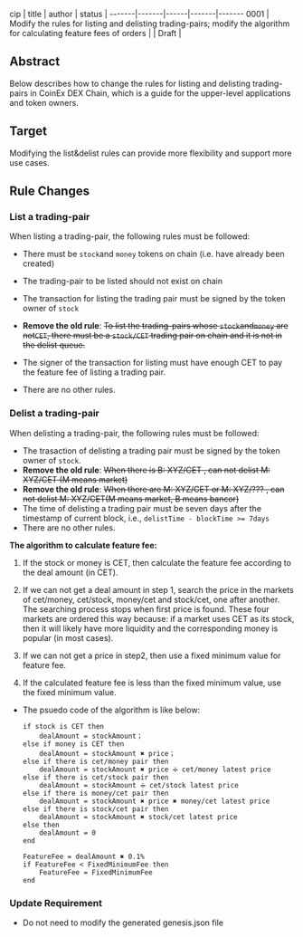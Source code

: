 cip | title | author | status |
-------|-------|------|-------|-------
0001 | Modify the rules for listing and delisting trading-pairs; modify the algorithm for calculating feature fees of orders | | Draft |

## Abstract

Below describes how to change the rules for listing and delisting trading-pairs in CoinEx DEX Chain, which is a guide for the upper-level applications and token owners.

## Target

Modifying the list&delist rules can provide more flexibility and support more use cases.

## Rule Changes

### List a trading-pair

When listing a trading-pair, the following rules must be followed:

- There must be `stock`and `money` tokens on chain (i.e. have already been created)
- The trading-pair to be listed should not exist on chain
- The transaction for listing the trading pair must be signed by the token owner of `stock`

- **Remove the old rule**: ~~To list the trading-pairs whose `stock`and`money` are not`CET`, there must be a `stock/CET` trading pair on chain and it is not in the delist queue.~~
- The signer of the transaction for listing must have enough CET to pay the feature fee of listing a trading pair.
- There are no other rules.

### Delist a trading-pair

When delisting a trading-pair, the following rules must be followed:
- The trasaction of delisting a trading pair must be signed by the token owner of `stock`.
- **Remove the old rule**: ~~When there is B: XYZ/CET , can not delist M: XYZ/CET (M means market)~~
- **Remove the old rule**: ~~When there are M: XYZ/CET or M: XYZ/??? ,  can not delist M: XYZ/CET(M means market, B means bancor)~~
- The time of delisting a trading pair must be seven days after the timestamp of current block, i.e., `delistTime - blockTime >= 7days`
- There are no other rules.

**The algorithm to calculate feature fee:**

1. If the stock or money is CET, then calculate the feature fee according to the deal amount (in CET).

2. If we can not get a deal amount in step 1, search the price in the markets of cet/money, cet/stock, money/cet and stock/cet, one after another. The searching process stops when first price is found. These four markets are ordered this way because: if a market uses CET as its stock, then it will likely have more liquidity and the corresponding money is popular (in most cases). 

3. If we can not get a price in step2, then use a fixed minimum value for feature fee.

4. If the calculated feature fee is less than the fixed minimum value, use the fixed minimum value.


- The psuedo code of the algorithm is like below:

    ```
    if stock is CET then
        dealAmount = stockAmount；
    else if money is CET then
        dealAmount = stockAmount ✖️ price；
    else if there is cet/money pair then
        dealAmount = stockAmount ✖️ price ➗ cet/money latest price
    else if there is cet/stock pair then
        dealAmount = stockAmount ➗ cet/stock latest price
    else if there is money/cet pair then
        dealAmount = stockAmount ✖️ price ✖️ money/cet latest price
    else if there is stock/cet pair then
        dealAmount = stockAmount ✖️ stock/cet latest price
    else then
        dealAmount = 0
    end

    FeatureFee = dealAmount ✖️ 0.1%
    if FeatureFee < FixedMinimumFee then
        FeatureFee = FixedMinimumFee
    end
    ```


### Update Requirement
- Do not need to modify the generated genesis.json file

